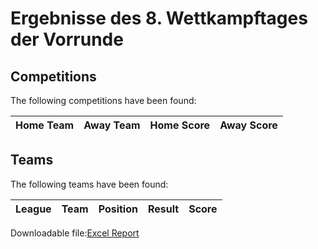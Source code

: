 



# Ergebnisse des 8. Wettkampftages der Vorrunde

## Competitions
The following competitions have been found:  

|Home Team|Away Team|Home Score|Away Score|
| :---: | :---: | :---: | :---: |
  

## Teams
The following teams have been found:  

|League|Team|Position|Result|Score|
| :---: | :---: | :---: | :---: | :---: |
  
  
Downloadable file:[Excel Report](files/report.xlsx)